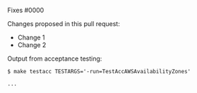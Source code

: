 <!--- Information about referencing Github Issues: https://help.github.com/articles/basic-writing-and-formatting-syntax/#referencing-issues-and-pull-requests --->
Fixes #0000

Changes proposed in this pull request:

* Change 1
* Change 2

Output from acceptance testing:

```
$ make testacc TESTARGS='-run=TestAccAWSAvailabilityZones'

...
```
